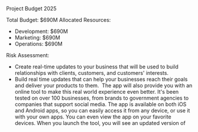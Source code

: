 Project Budget 2025

Total Budget: $690M
Allocated Resources:
- Development: $690M
- Marketing: $690M
- Operations: $690M

Risk Assessment:
- Create real-time updates to your business that will be used to build relationships with clients, customers, and customers' interests.
- Build real time updates that can help your businesses reach their goals and deliver your products to them. 
The app will also provide you with an online tool to make this real world experience even better. It's been tested on over 100 businesses, from brands to government agencies to companies that support social media. The app is available on both iOS and Android apps, so you can easily access it from any device, or use it with your own apps. You can even view the app on your favorite devices. When you launch the tool, you will see an updated version of